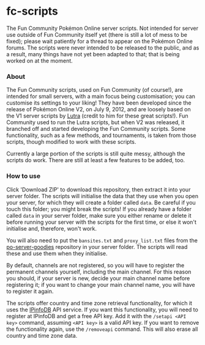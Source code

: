 # fc-scripts
The Fun Community Pokémon Online server scripts. Not intended for server use outside of Fun Community itself yet (there is still a lot of mess to be fixed); please wait patiently for a thread to appear on the Pokémon Online forums. The scripts were never intended to be released to the public, and as a result, many things have not yet been adapted to that; that is being worked on at the moment.

### About

The Fun Community scripts, used on Fun Community (of course!), are intended for small servers, with a main focus being customisation; you can customise its settings to your liking! They have been developed since the release of Pokémon Online V2, on July 9, 2012, and are loosely based on the V1 server scripts by [Lutra](https://github.com/Jakilutra) (credit to him for these great scripts!). Fun Community used to run the Lutra scripts, but when V2 was released, it branched off and started developing the Fun Community scripts. Some functionality, such as a few methods, and tournaments, is taken from those scripts, though modified to work with these scripts.

Currently a large portion of the scripts is still quite messy, although the scripts do work. There are still at least a few features to be added, too.

### How to use

Click 'Download ZIP' to download this repository, then extract it into your server folder. The scripts will initialise the data that they use when you open your server, for which they will create a folder called `data`. Be careful if you touch this folder; you might break the scripts! If you already have a folder called `data` in your server folder, make sure you either rename or delete it before running your server with the scripts for the first time, or else it won't initialise and, therefore, won't work.

You will also need to put the `bansites.txt` and `proxy_list.txt` files from the [po-server-goodies](https://github.com/po-devs/po-server-goodies) repository in your server folder. The scripts will read these and use them when they initialise.

By default, channels are not registered, so you will have to register the permanent channels yourself, including the main channel. For this reason you should, if your server is new, decide your main channel name before registering it; if you want to change your main channel name, you will have to register it again.

The scripts offer country and time zone retrieval functionality, for which it uses the [IPinfoDB](http://ipinfodb.com/) API service. If you want this functionality, you will need to register at IPinfoDB and get a free API key. Add it with the `/setapi <API key>` command, assuming `<API key>` is a valid API key. If you want to remove the functionality again, use the `/removeapi` command. This will also erase all country and time zone data.
